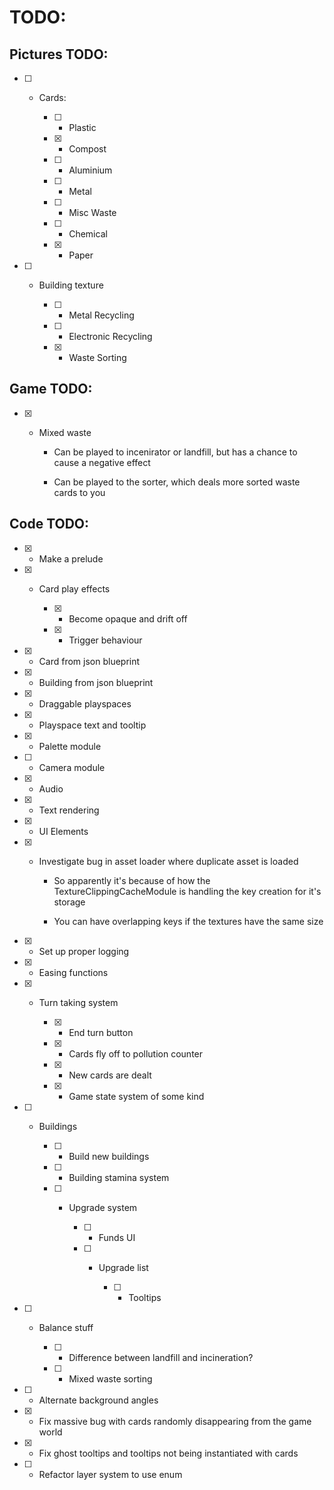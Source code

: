 # TODO:

## Pictures TODO:

- [ ] - Cards:

	- [ ] - Plastic

	- [x] - Compost

	- [ ] - Aluminium

	- [ ] - Metal

	- [ ] - Misc Waste

	- [ ] - Chemical

	- [x] - Paper


- [ ] - Building texture

	- [ ] - Metal Recycling

	- [ ] - Electronic Recycling

	- [x] - Waste Sorting

## Game TODO:

- [x] - Mixed waste

	- Can be played to incenirator or landfill, but has a chance to cause a negative effect

	- Can be played to the sorter, which deals more sorted waste cards to you

## Code TODO:

- [x] - Make a prelude

- [x] - Card play effects

	- [x] - Become opaque and drift off

	- [x] - Trigger behaviour

- [x] - Card from json blueprint

- [x] - Building from json blueprint

- [x] - Draggable playspaces

- [x] - Playspace text and tooltip

- [x] - Palette module

- [ ] - Camera module

- [x] - Audio

- [x] - Text rendering

- [x] - UI Elements

- [x] - Investigate bug in asset loader where duplicate asset is loaded

	- So apparently it's because of how the TextureClippingCacheModule is handling the key creation for it's storage

	- You can have overlapping keys if the textures have the same size

- [x] - Set up proper logging

- [x] - Easing functions

- [x] - Turn taking system

	- [x] - End turn button

	- [x] - Cards fly off to pollution counter

	- [x] - New cards are dealt

	- [x] - Game state system of some kind

- [ ] - Buildings

	- [ ] - Build new buildings

	- [ ] - Building stamina system

	- [ ] - Upgrade system

		- [ ] - Funds UI

		- [ ] - Upgrade list

			- [ ] - Tooltips

- [ ] - Balance stuff

	- [ ] - Difference between landfill and incineration?

	- [ ] - Mixed waste sorting

- [ ] - Alternate background angles

- [x] - Fix massive bug with cards randomly disappearing from the game world

- [x] - Fix ghost tooltips and tooltips not being instantiated with cards

- [ ] - Refactor layer system to use enum

